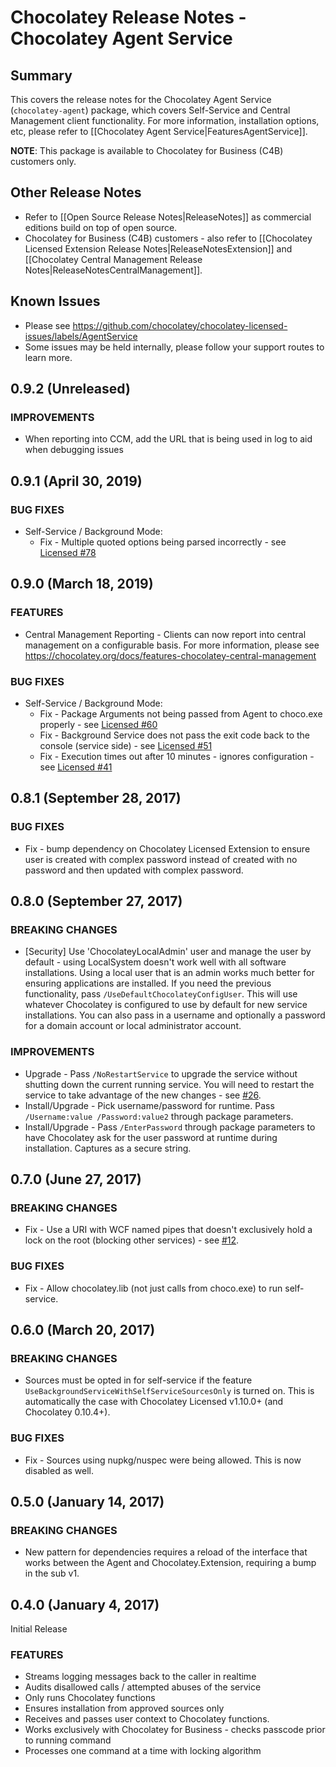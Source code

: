 # Chocolatey Release Notes - Chocolatey Agent Service
## Summary
This covers the release notes for the Chocolatey Agent Service (`chocolatey-agent`) package, which covers Self-Service and Central Management client functionality. For more information, installation options, etc, please refer to [[Chocolatey Agent Service|FeaturesAgentService]].

**NOTE**: This package is available to Chocolatey for Business (C4B) customers only.

## Other Release Notes
* Refer to [[Open Source Release Notes|ReleaseNotes]] as commercial editions build on top of open source.
* Chocolatey for Business (C4B) customers - also refer to [[Chocolatey Licensed Extension Release Notes|ReleaseNotesExtension]] and [[Chocolatey Central Management Release Notes|ReleaseNotesCentralManagement]].

## Known Issues
* Please see https://github.com/chocolatey/chocolatey-licensed-issues/labels/AgentService
* Some issues may be held internally, please follow your support routes to learn more.


## 0.9.2 (Unreleased)
### IMPROVEMENTS
 * When reporting into CCM, add the URL that is being used in log to aid when debugging issues

## 0.9.1 (April 30, 2019)
### BUG FIXES
 * Self-Service / Background Mode:
    * Fix - Multiple quoted options being parsed incorrectly - see [Licensed #78](https://github.com/chocolatey/chocolatey-licensed-issues/issues/78)

## 0.9.0 (March 18, 2019)
### FEATURES
 * Central Management Reporting - Clients can now report into central management on a configurable basis. For more information, please see https://chocolatey.org/docs/features-chocolatey-central-management

### BUG FIXES
 * Self-Service / Background Mode:
    * Fix - Package Arguments not being passed from Agent to choco.exe properly - see [Licensed #60](https://github.com/chocolatey/chocolatey-licensed-issues/issues/60)
    * Fix - Background Service does not pass the exit code back to the console (service side) - see [Licensed #51](https://github.com/chocolatey/chocolatey-licensed-issues/issues/51)
    * Fix - Execution times out after 10 minutes - ignores configuration - see [Licensed #41](https://github.com/chocolatey/chocolatey-licensed-issues/issues/41)


## 0.8.1 (September 28, 2017)
### BUG FIXES
 * Fix - bump dependency on Chocolatey Licensed Extension to ensure user is created with complex password instead of created with no password and then updated with complex password.


## 0.8.0 (September 27, 2017)
### BREAKING CHANGES
 * [Security] Use 'ChocolateyLocalAdmin' user and manage the user by default - using LocalSystem doesn't work well with all software installations. Using a local user that is an admin works much better for ensuring applications are installed. If you need the previous functionality, pass `/UseDefaultChocolateyConfigUser`. This will use whatever Chocolatey is configured to use by default for new service installations. You can also pass in a username and optionally a password for a domain account or local administrator account.

### IMPROVEMENTS
 * Upgrade - Pass `/NoRestartService` to upgrade the service without shutting down the current running service. You will need to restart the service to take advantage of the new changes - see [#26](https://github.com/chocolatey/chocolatey-licensed-issues/issues/26).
 * Install/Upgrade - Pick username/password for runtime. Pass `/Username:value /Password:value2` through package parameters.
 * Install/Upgrade - Pass `/EnterPassword` through package parameters to have Chocolatey ask for the user password at runtime during installation. Captures as a secure string.


## 0.7.0 (June 27, 2017)
### BREAKING CHANGES
 * Fix - Use a URI with WCF named pipes that doesn't exclusively hold a lock on the root (blocking other services) - see [#12](https://github.com/chocolatey/chocolatey-licensed-issues/issues/12).

### BUG FIXES
 * Fix - Allow chocolatey.lib (not just calls from choco.exe) to run self-service.


## 0.6.0 (March 20, 2017)
### BREAKING CHANGES
 * Sources must be opted in for self-service if the feature `UseBackgroundServiceWithSelfServiceSourcesOnly` is turned on. This is automatically the case with Chocolatey Licensed v1.10.0+ (and Chocolatey 0.10.4+).

### BUG FIXES
 * Fix - Sources using nupkg/nuspec were being allowed. This is now disabled as well.


## 0.5.0 (January 14, 2017)
### BREAKING CHANGES
 * New pattern for dependencies requires a reload of the interface that works between the Agent and Chocolatey.Extension, requiring a bump in the sub v1.


## 0.4.0 (January 4, 2017)
Initial Release

### FEATURES
 * Streams logging messages back to the caller in realtime
 * Audits disallowed calls / attempted abuses of the service
 * Only runs Chocolatey functions
 * Ensures installation from approved sources only
 * Receives and passes user context to Chocolatey functions.
 * Works exclusively with Chocolatey for Business - checks passcode prior to running command
 * Processes one command at a time with locking algorithm
